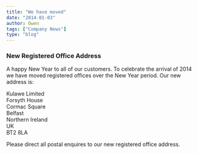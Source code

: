 ```yaml
---
title: "We have moved"
date: "2014-01-03"
author: Owen
tags: ["Company News"]
type: "blog" 
---
```

### New Registered Office Address

A happy New Year to all of our customers. To celebrate the arrival of 2014 we 
have moved registered offices over the New Year period. Our new address is: 

<!--more-->

Kulawe Limited   
Forsyth House  
Cormac Square  
Belfast  
Northern Ireland  
UK  
BT2 8LA  

Please direct all postal enquires to our new registered office address.

